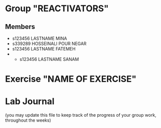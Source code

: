 # Group "REACTIVATORS"

## Members
- s123456 LASTNAME MINA
- s339289 HOSSEINALI POUR NEGAR
- s123456 LASTNAME FATEMEH
- - s123456 LASTNAME SANAM


# Exercise "NAME OF EXERCISE"

# Lab Journal

(you may update this file to keep track of the progress of your group work, throughout the weeks)
